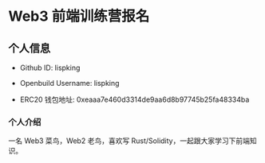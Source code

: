 # Web3 前端训练营报名

## 个人信息

* Github ID: lispking

* Openbuild Username: lispking

* ERC20 钱包地址: 0xeaaa7e460d3314de9aa6d8b97745b25fa48334ba

### 个人介绍

一名 Web3 菜鸟，Web2 老鸟，喜欢写 Rust/Solidity，一起跟大家学习下前端知识。
